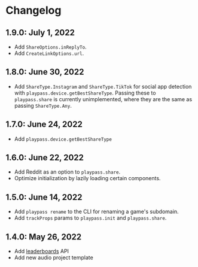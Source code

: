 # Changelog

## 1.9.0: July 1, 2022

- Add `ShareOptions.inReplyTo`.
- Add `CreateLinkOptions.url`.

## 1.8.0: June 30, 2022

- Add `ShareType.Instagram` and `ShareType.TikTok` for social app detection with
  `playpass.device.getBestShareType`. Passing these to `playpass.share` is currently unimplemented,
  where they are the same as passing `ShareType.Any`.

## 1.7.0: June 24, 2022

- Add `playpass.device.getBestShareType`

## 1.6.0: June 22, 2022

- Add Reddit as an option to `playpass.share`.
- Optimize initialization by lazily loading certain components.

## 1.5.0: June 14, 2022

- Add `playpass rename` to the CLI for renaming a game's subdomain.
- Add `trackProps` params to `playpass.init` and `playpass.share`.

## 1.4.0: May 26, 2022

- Add [leaderboards](/leaderboards) API
- Add new audio project template
